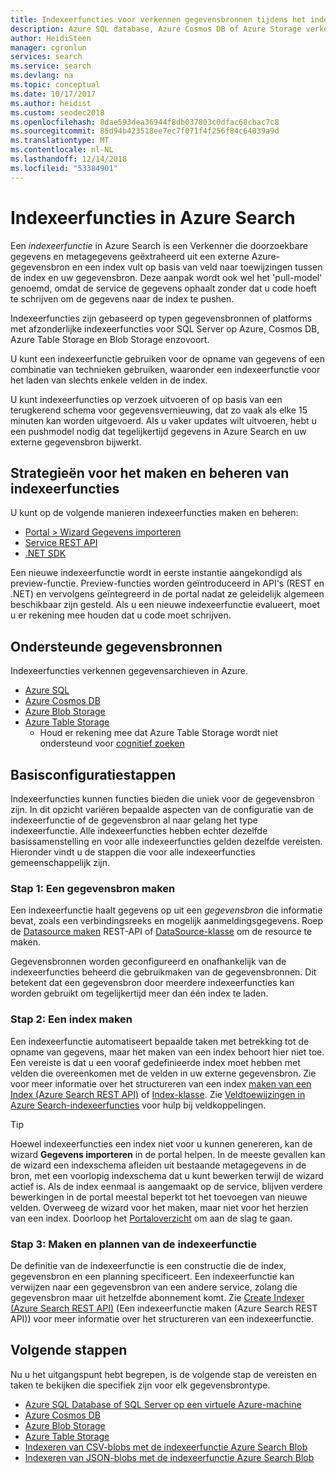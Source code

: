 ```yaml
---
title: Indexeerfuncties voor verkennen gegevensbronnen tijdens het indexeren - Azure zoeken
description: Azure SQL database, Azure Cosmos DB of Azure Storage verkennen om doorzoekbare gegevens op te halen en een Azure Search-index te vullen.
author: HeidiSteen
manager: cgronlun
services: search
ms.service: search
ms.devlang: na
ms.topic: conceptual
ms.date: 10/17/2017
ms.author: heidist
ms.custom: seodec2018
ms.openlocfilehash: 8dae593dea36944f8db037803c0dfac68cbac7c8
ms.sourcegitcommit: 85d94b423518ee7ec7f071f4f256f84c64039a9d
ms.translationtype: MT
ms.contentlocale: nl-NL
ms.lasthandoff: 12/14/2018
ms.locfileid: "53384901"
---
```

# <a name="indexers-in-azure-search"></a>Indexeerfuncties in Azure Search

Een *indexeerfunctie* in Azure Search is een Verkenner die doorzoekbare gegevens en metagegevens geëxtraheerd uit een externe Azure-gegevensbron en een index vult op basis van veld naar toewijzingen tussen de index en uw gegevensbron. Deze aanpak wordt ook wel het 'pull-model' genoemd, omdat de service de gegevens ophaalt zonder dat u code hoeft te schrijven om de gegevens naar de index te pushen.

Indexeerfuncties zijn gebaseerd op typen gegevensbronnen of platforms met afzonderlijke indexeerfuncties voor SQL Server op Azure, Cosmos DB, Azure Table Storage en Blob Storage enzovoort.

U kunt een indexeerfunctie gebruiken voor de opname van gegevens of een combinatie van technieken gebruiken, waaronder een indexeerfunctie voor het laden van slechts enkele velden in de index.

U kunt indexeerfuncties op verzoek uitvoeren of op basis van een terugkerend schema voor gegevensvernieuwing, dat zo vaak als elke 15 minuten kan worden uitgevoerd. Als u vaker updates wilt uitvoeren, hebt u een pushmodel nodig dat tegelijkertijd gegevens in Azure Search en uw externe gegevensbron bijwerkt.

## <a name="approaches-for-creating-and-managing-indexers"></a>Strategieën voor het maken en beheren van indexeerfuncties

U kunt op de volgende manieren indexeerfuncties maken en beheren:

* [Portal > Wizard Gegevens importeren](search-import-data-portal.md)
* [Service REST API](https://docs.microsoft.com/rest/api/searchservice/Indexer-operations)
* [.NET SDK](https://docs.microsoft.com/dotnet/api/microsoft.azure.search.iindexersoperations)

Een nieuwe indexeerfunctie wordt in eerste instantie aangekondigd als preview-functie. Preview-functies worden geïntroduceerd in API's (REST en .NET) en vervolgens geïntegreerd in de portal nadat ze geleidelijk algemeen beschikbaar zijn gesteld. Als u een nieuwe indexeerfunctie evalueert, moet u er rekening mee houden dat u code moet schrijven.


<a name="supported-data-sources"></a>

## <a name="supported-data-sources"></a>Ondersteunde gegevensbronnen

Indexeerfuncties verkennen gegevensarchieven in Azure.

* [Azure SQL](search-howto-connecting-azure-sql-database-to-azure-search-using-indexers.md)
* [Azure Cosmos DB](search-howto-index-cosmosdb.md)
* [Azure Blob Storage](search-howto-indexing-azure-blob-storage.md)
* [Azure Table Storage](search-howto-indexing-azure-tables.md) 
    * Houd er rekening mee dat Azure Table Storage wordt niet ondersteund voor [cognitief zoeken](cognitive-search-concept-intro.md)


## <a name="basic-configuration-steps"></a>Basisconfiguratiestappen
Indexeerfuncties kunnen functies bieden die uniek voor de gegevensbron zijn. In dit opzicht variëren bepaalde aspecten van de configuratie van de indexeerfunctie of de gegevensbron al naar gelang het type indexeerfunctie. Alle indexeerfuncties hebben echter dezelfde basissamenstelling en voor alle indexeerfuncties gelden dezelfde vereisten. Hieronder vindt u de stappen die voor alle indexeerfuncties gemeenschappelijk zijn.

### <a name="step-1-create-a-data-source"></a>Stap 1: Een gegevensbron maken
Een indexeerfunctie haalt gegevens op uit een *gegevensbron* die informatie bevat, zoals een verbindingsreeks en mogelijk aanmeldingsgegevens. Roep de [Datasource maken](https://docs.microsoft.com/rest/api/searchservice/create-data-source) REST-API of [DataSource-klasse](https://docs.microsoft.com/dotnet/api/microsoft.azure.search.models.datasource) om de resource te maken.

Gegevensbronnen worden geconfigureerd en onafhankelijk van de indexeerfuncties beheerd die gebruikmaken van de gegevensbronnen. Dit betekent dat een gegevensbron door meerdere indexeerfuncties kan worden gebruikt om tegelijkertijd meer dan één index te laden.

### <a name="step-2-create-an-index"></a>Stap 2: Een index maken
Een indexeerfunctie automatiseert bepaalde taken met betrekking tot de opname van gegevens, maar het maken van een index behoort hier niet toe. Een vereiste is dat u een vooraf gedefinieerde index moet hebben met velden die overeenkomen met de velden in uw externe gegevensbron. Zie voor meer informatie over het structureren van een index [maken van een Index (Azure Search REST API)](https://docs.microsoft.com/rest/api/searchservice/Create-Index) of [Index-klasse](https://docs.microsoft.com/dotnet/api/microsoft.azure.search.models.index). Zie [Veldtoewijzingen in Azure Search-indexeerfuncties](search-indexer-field-mappings.md) voor hulp bij veldkoppelingen.

> [!Tip]
> Hoewel indexeerfuncties een index niet voor u kunnen genereren, kan de wizard **Gegevens importeren** in de portal helpen. In de meeste gevallen kan de wizard een indexschema afleiden uit bestaande metagegevens in de bron, met een voorlopig indexschema dat u kunt bewerken terwijl de wizard actief is. Als de index eenmaal is aangemaakt op de service, blijven verdere bewerkingen in de portal meestal beperkt tot het toevoegen van nieuwe velden. Overweeg de wizard voor het maken, maar niet voor het herzien van een index. Doorloop het [Portaloverzicht](search-get-started-portal.md) om aan de slag te gaan.

### <a name="step-3-create-and-schedule-the-indexer"></a>Stap 3: Maken en plannen van de indexeerfunctie
De definitie van de indexeerfunctie is een constructie die de index, gegevensbron en een planning specificeert. Een indexeerfunctie kan verwijzen naar een gegevensbron van een andere service, zolang die gegevensbron maar uit hetzelfde abonnement komt. Zie [Create Indexer (Azure Search REST API)](https://docs.microsoft.com/rest/api/searchservice/Create-Indexer) (Een indexeerfunctie maken (Azure Search REST API)) voor meer informatie over het structureren van een indexeerfunctie.

## <a name="next-steps"></a>Volgende stappen
Nu u het uitgangspunt hebt begrepen, is de volgende stap de vereisten en taken te bekijken die specifiek zijn voor elk gegevensbrontype.

* [Azure SQL Database of SQL Server op een virtuele Azure-machine](search-howto-connecting-azure-sql-database-to-azure-search-using-indexers.md)
* [Azure Cosmos DB](search-howto-index-cosmosdb.md)
* [Azure Blob Storage](search-howto-indexing-azure-blob-storage.md)
* [Azure Table Storage](search-howto-indexing-azure-tables.md)
* [Indexeren van CSV-blobs met de indexeerfunctie Azure Search Blob](search-howto-index-csv-blobs.md)
* [Indexeren van JSON-blobs met de indexeerfunctie Azure Search Blob](search-howto-index-json-blobs.md)
